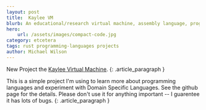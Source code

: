 ```yaml
---
layout: post
title:  Kaylee VM
blurb: An educational/research virtual machine, assembly language, programming language, and compiler.
hero:
    url: /assets/images/compact-code.jpg
category: etcetera
tags: rust programming-languages projects
author: Michael Wilson
---
```

New Project the [Kaylee Virtual Machine](https://github.com/electricjones/kaylee).
{: .article_paragraph }


This is a simple project I'm using to learn more about programming languages and experiment with Domain Specific Languages.
See the github page for the details. Please don't use it for anything important -- I guarentee it has lots of bugs.
{: .article_paragraph }
